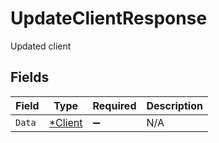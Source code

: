 # UpdateClientResponse

Updated client


## Fields

| Field                                    | Type                                     | Required                                 | Description                              |
| ---------------------------------------- | ---------------------------------------- | ---------------------------------------- | ---------------------------------------- |
| `Data`                                   | [*Client](../../models/shared/client.md) | :heavy_minus_sign:                       | N/A                                      |